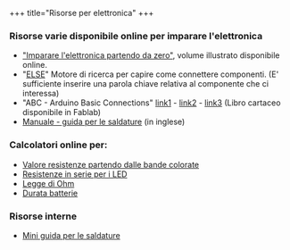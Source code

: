 +++
title="Risorse per elettronica"
+++
### Risorse varie disponibile online per imparare l\'elettronica

-   [\"Imparare l\'elettronica partendo da
    zero\"](http://www.aripozzuoli.com/images/download/elettronica-da-zero.zip),
    volume illustrato disponibile online.
-   \"[ELSE](http://www.pighixxx.com/else/)\" Motore di ricerca per
    capire come connettere componenti. (E\' sufficiente inserire una
    parola chiave relativa al componente che ci interessa)
-   \"ABC - Arduino Basic Connections\"
    [link1](http://magistri.altervista.org/arduino/ABC_Disp1.pdf) -
    [link2](http://magistri.altervista.org/arduino/ABC_Disp2.pdf) -
    [link3](http://magistri.altervista.org/arduino/ABC_Disp3.pdf) (Libro
    cartaceo disponibile in Fablab)
-   [Manuale - guida per le
    saldature](http://mightyohm.com/files/soldercomic/FullSolderComic_EN.pdf)
    (in inglese)

### Calcolatori online per:

-   [Valore resistenze partendo dalle bande
    colorate](http://www.digikey.it/it/resources/conversion-calculators/conversion-calculator-resistor-color-code-4-band)
-   [Resistenze in serie per i
    LED](http://www.digikey.it/it/resources/conversion-calculators/conversion-calculator-led-series-resistor)
-   [Legge di
    Ohm](http://www.digikey.it/it/resources/conversion-calculators/conversion-calculator-ohms)
-   [Durata
    batterie](http://www.digikey.it/it/resources/conversion-calculators/conversion-calculator-battery-life)

### Risorse interne

-   [Mini guida per le saldature](@/wiki/elettronica/saldare_da_zero.md)
